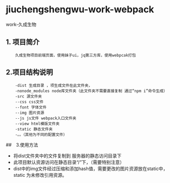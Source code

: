 # jiuchengshengwu-work-webpack
work-久成生物 

## 1. 项目简介
        久成生物项目前端页面，使用妹子ui，jq第三方库，使用webpcak打包

## 2.项目结构说明
        -dist 生成目录 ，项生成文件在此文件夹，
        -nonode_modules node库文件夹（此文件夹不需要直接复制 通过“npm i”命令生成）
        -src 源文件夹
        --css css文件
        --font 字体文件
        --img 图片资源
        --js js文件 webpack入口文件夹
        --view html模版文件夹
        -static 静态文件夹
        -。。（其他为不同的配置文件）
##　3.使用方法
* 将dist文件夹中的文件复制到 服务器的静态访问目录下
* 此项目默认资源访问在静态目录“/”下，（需要特别注意）
* dist中的img文件经过压缩和添加hash值，需要更改的图片资源放在static中，static 为未修改引用资源。
        
